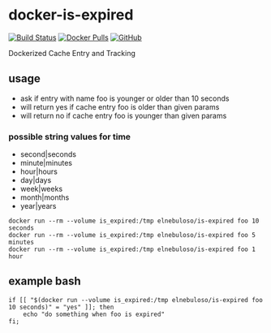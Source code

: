 # docker-is-expired

[![Build Status](https://travis-ci.com/elnebuloso/docker-is-expired.svg?branch=master)](https://travis-ci.com/elnebuloso/docker-is-expired)
[![Docker Pulls](https://img.shields.io/docker/pulls/elnebuloso/is-expired.svg)](https://hub.docker.com/r/elnebuloso/is-expired)
[![GitHub](https://img.shields.io/github/license/elnebuloso/docker-ansible.svg)](https://github.com/elnebuloso/docker-is-expired)

Dockerized Cache Entry and Tracking

## usage

- ask if entry with name foo is younger or older than 10 seconds
- will return yes if cache entry foo is older than given params
- will return no if cache entry foo is younger than given params

### possible string values for time

- second|seconds
- minute|minutes
- hour|hours
- day|days
- week|weeks
- month|months
- year|years

```
docker run --rm --volume is_expired:/tmp elnebuloso/is-expired foo 10 seconds
docker run --rm --volume is_expired:/tmp elnebuloso/is-expired foo 5 minutes
docker run --rm --volume is_expired:/tmp elnebuloso/is-expired foo 1 hour
```

## example bash

```
if [[ "$(docker run --volume is_expired:/tmp elnebuloso/is-expired foo 10 seconds)" = "yes" ]]; then
    echo "do something when foo is expired"
fi;
```